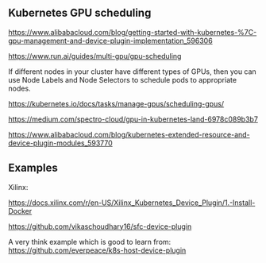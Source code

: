 ## Kubernetes GPU scheduling

https://www.alibabacloud.com/blog/getting-started-with-kubernetes-%7C-gpu-management-and-device-plugin-implementation_596306

https://www.run.ai/guides/multi-gpu/gpu-scheduling

If different nodes in your cluster have different types of GPUs, then you can use Node Labels and Node Selectors to schedule pods to appropriate nodes.

https://kubernetes.io/docs/tasks/manage-gpus/scheduling-gpus/

https://medium.com/spectro-cloud/gpu-in-kubernetes-land-6978c089b3b7

https://www.alibabacloud.com/blog/kubernetes-extended-resource-and-device-plugin-modules_593770


## Examples

Xilinx:

https://docs.xilinx.com/r/en-US/Xilinx_Kubernetes_Device_Plugin/1.-Install-Docker

https://github.com/vikaschoudhary16/sfc-device-plugin

A very think example which is good to learn from: https://github.com/everpeace/k8s-host-device-plugin